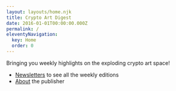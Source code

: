 ```yaml
---
layout: layouts/home.njk
title: Crypto Art Digest
date: 2016-01-01T00:00:00.000Z
permalink: /
eleventyNavigation:
  key: Home
  order: 0
---
```

Bringing you weekly highlights on the exploding crypto art space!

* [Newsletters](/newsletters) to see all the weekly editions
* [About](/about) the publisher